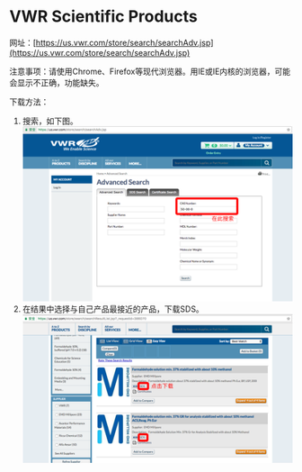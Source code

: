 # VWR Scientific Products

网址：[https://us.vwr.com/store/search/searchAdv.jsp](https://us.vwr.com/store/search/searchAdv.jsp)

注意事项：请使用Chrome、Firefox等现代浏览器。用IE或IE内核的浏览器，可能会显示不正确，功能缺失。

下载方法：

1. 搜索，如下图。
![](/assets/vwr-search.png)
2. 在结果中选择与自己产品最接近的产品，下载SDS。
![](/assets/vwr-download.png)

